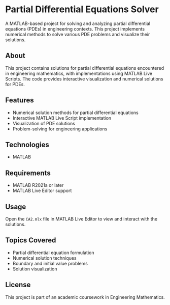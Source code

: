 # Partial Differential Equations Solver

A MATLAB-based project for solving and analyzing partial differential equations (PDEs) in engineering contexts. This project implements numerical methods to solve various PDE problems and visualize their solutions.

## About

This project contains solutions for partial differential equations encountered in engineering mathematics, with implementations using MATLAB Live Scripts. The code provides interactive visualization and numerical solutions for PDEs.

## Features

- Numerical solution methods for partial differential equations
- Interactive MATLAB Live Script implementation
- Visualization of PDE solutions
- Problem-solving for engineering applications

## Technologies

- MATLAB

## Requirements

- MATLAB R2021a or later
- MATLAB Live Editor support

## Usage

Open the `CA2.mlx` file in MATLAB Live Editor to view and interact with the solutions.

## Topics Covered

- Partial differential equation formulation
- Numerical solution techniques
- Boundary and initial value problems
- Solution visualization

## License

This project is part of an academic coursework in Engineering Mathematics.

